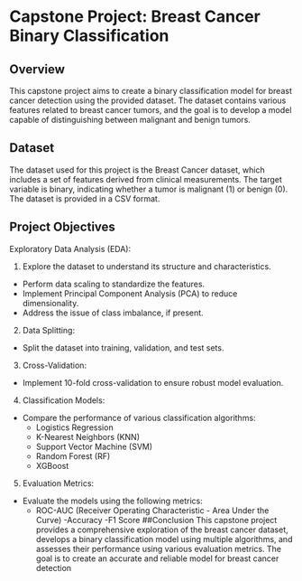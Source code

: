 # Capstone Project: Breast Cancer Binary Classification
## Overview
This capstone project aims to create a binary classification model for breast cancer detection using the provided dataset. The dataset contains various features related to breast cancer tumors, and the goal is to develop a model capable of distinguishing between malignant and benign tumors.

## Dataset
The dataset used for this project is the Breast Cancer dataset, which includes a set of features derived from clinical measurements. The target variable is binary, indicating whether a tumor is malignant (1) or benign (0). The dataset is provided in a CSV format.

## Project Objectives
Exploratory Data Analysis (EDA):

1. Explore the dataset to understand its structure and characteristics.
- Perform data scaling to standardize the features.
- Implement Principal Component Analysis (PCA) to reduce dimensionality.
- Address the issue of class imbalance, if present.
2. Data Splitting:
- Split the dataset into training, validation, and test sets.
3. Cross-Validation:
- Implement 10-fold cross-validation to ensure robust model evaluation.
4. Classification Models:
- Compare the performance of various classification algorithms:
	- Logistics Regression
	- K-Nearest Neighbors (KNN)
	- Support Vector Machine (SVM)
	- Random Forest (RF)
	- XGBoost
5. Evaluation Metrics:
- Evaluate the models using the following metrics:
	- ROC-AUC (Receiver Operating Characteristic - Area Under the Curve)
	-Accuracy
	-F1 Score
##Conclusion
This capstone project provides a comprehensive exploration of the breast cancer dataset, develops a binary classification model using multiple algorithms, and assesses their performance using various evaluation metrics. The goal is to create an accurate and reliable model for breast cancer detection